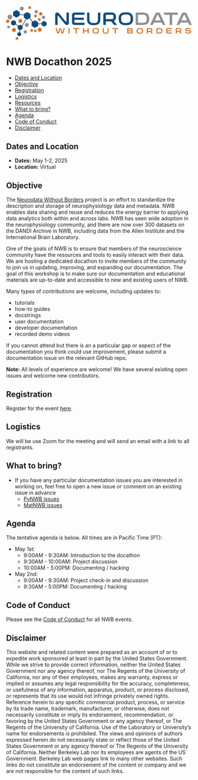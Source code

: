 <img alt="NWB Docathon Banner" src="../logos/nwb_logo_brain_text_transp_hor.png">

# NWB Docathon 2025

  * [Dates and Location](#dates-and-location)
  * [Objective](#objective)
  * [Registration](#registration)
  * [Logistics](#logistics)
  * [Resources](#resources)
  * [What to bring?](#what-to-bring)
  * [Agenda](#agenda)
  * [Code of Conduct](#code-of-conduct)
  * [Disclaimer](#disclaimer)
  

## Dates and Location

- **Dates:** May 1-2, 2025
- **Location:** Virtual

## Objective

The [Neurodata Without Borders](nwb.org) project is an effort to standardize the description and storage of neurophysiology
data and metadata. NWB enables data sharing and reuse and reduces the energy barrier to applying data analytics both within
and across labs. NWB has seen wide adoption in the neurophysiology community, and there are now over 300 datasets on the
DANDI Archive in NWB, including data from the Allen Institute and the International Brain Laboratory.

One of the goals of NWB is to ensure that members of the neuroscience community have the resources and tools to easily 
interact with their data. We are hosting a dedicated docathon to invite members of the community to join us in updating, 
improving, and expanding our documentation. The goal of this workshop is to make sure our documentation and 
educational materials are up-to-date and accessible to new and existing users of NWB.

Many types of contributions are welcome, including updates to:
* tutorials
* how-to guides
* docstrings
* user documentation
* developer documentation
* recorded demo videos

If you cannot attend but there is an a particular gap or aspect of the documentation you think could use improvement, 
please submit a documentation issue on the relevant GitHub repo.

**Note:** All levels of experience are welcome! We have several existing open issues and welcome new contributors.

## Registration

Register for the event [here](https://forms.gle/YA5LBR4iSG8UVgpf6).

## Logistics

We will be use Zoom for the meeting and will send an email with a link to all registrants.

## What to bring?

* If you have any particular documentation issues you are interested in working on, feel free to open a new issue or 
comment on an existing issue in advance
   * [PyNWB issues](https://github.com/NeurodataWithoutBorders/pynwb/issues?q=is%3Aissue%20state%3Aopen%20label%3A%22topic%3A%20docs%22&page=1) 
   * [MatNWB issues](https://github.com/NeurodataWithoutBorders/matnwb/issues?q=is%3Aissue%20state%3Aopen%20label%3A%22topic%3A%20docs%22)


## Agenda

The tentative agenda is below. All times are in Pacific Time (PT):
* May 1st:
   * 9:00AM - 9:30AM: Introduction to the docathon
   * 9:30AM - 10:00AM: Project discussion
   * 10:00AM - 5:00PM: Documenting / hacking
* May 2nd:
   * 9:00AM - 9:30AM: Project check-in and discussion
   * 9:30AM - 5:00PM: Documenting / hacking

## Code of Conduct

Please see the [Code of Conduct](https://neurodatawithoutborders.github.io/nwb_hackathons/code_of_conduct) for all NWB events.


## Disclaimer

This website and related content were prepared as an account of or to expedite work sponsored at least in part by 
the United States Government. While we strive to provide correct information, neither the United States Government 
nor any agency thereof, nor The Regents of the University of California, nor any of their employees, makes any 
warranty, express or implied  or assumes any legal responsibility for the accuracy, completeness, or usefulness of 
any information, apparatus, product, or process disclosed, or represents that its use would not infringe privately 
owned rights. Reference herein to any specific commercial product, process, or service by its trade name, trademark, 
manufacturer, or otherwise, does not necessarily constitute or imply its endorsement, recommendation, or favoring by 
the United States Government or any agency thereof, or The Regents of the University of California.  Use of the 
Laboratory or University’s name for endorsements is prohibited. The views and opinions of authors expressed herein 
do not necessarily state or reflect those of the United States Government or any agency thereof or The Regents of 
the University of California.  Neither Berkeley Lab nor its employees are agents of the US Government. Berkeley Lab 
web pages link to many other websites.  Such links do not constitute an endorsement of the content or company and we 
are not responsible for the content of such links.


